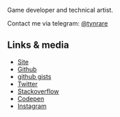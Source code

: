 Game developer and technical artist.

Contact me via telegram: [@tynrare](t.me/tynrare)

## Links & media

- [Site](https://me.tynrare.net/)
- [Github](https://github.com/tynrare)
- [github gists](https://gist.github.com/tynrare)
- [Twitter](https://twitter.com/tynrare)
- [Stackoverflow](https://stackoverflow.com/users/7829041)
- [Codepen](https://codepen.io/tynrare)
- [Instagram](https://www.instagram.com/tyndustre/)
